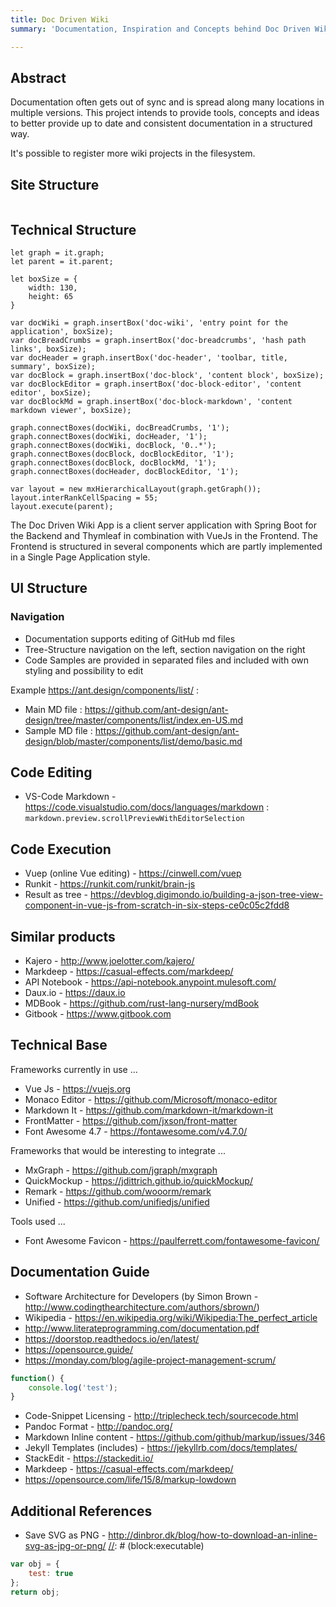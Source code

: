 ```yaml
---
title: Doc Driven Wiki
summary: 'Documentation, Inspiration and Concepts behind Doc Driven Wiki.'

---
```

[//]: # (block)
## Abstract

Documentation often gets out of sync and is spread along many locations in multiple versions.
This project intends to provide tools, concepts and ideas to better provide up to date
and consistent documentation in a structured way.

It's possible to register more wiki projects in the filesystem.

## Site Structure

[//]: # (block)
```mxgraph

```
[//]: # (block)
## Technical Structure
[//]: # (block)
```mxgraph
let graph = it.graph;
let parent = it.parent;

let boxSize = {
    width: 130,
    height: 65
}

var docWiki = graph.insertBox('doc-wiki', 'entry point for the application', boxSize);
var docBreadCrumbs = graph.insertBox('doc-breadcrumbs', 'hash path links', boxSize);
var docHeader = graph.insertBox('doc-header', 'toolbar, title, summary', boxSize);
var docBlock = graph.insertBox('doc-block', 'content block', boxSize);
var docBlockEditor = graph.insertBox('doc-block-editor', 'content editor', boxSize);
var docBlockMd = graph.insertBox('doc-block-markdown', 'content markdown viewer', boxSize);

graph.connectBoxes(docWiki, docBreadCrumbs, '1');
graph.connectBoxes(docWiki, docHeader, '1');
graph.connectBoxes(docWiki, docBlock, '0..*');
graph.connectBoxes(docBlock, docBlockEditor, '1');
graph.connectBoxes(docBlock, docBlockMd, '1');
graph.connectBoxes(docHeader, docBlockEditor, '1');

var layout = new mxHierarchicalLayout(graph.getGraph());
layout.interRankCellSpacing = 55;
layout.execute(parent);
```
[//]: # (block)
The Doc Driven Wiki App is a client server application with Spring Boot for the Backend and Thymleaf in combination with VueJs in the Frontend.
The Frontend is structured in several components which are partly implemented in a Single Page Application style.

[//]: # (block)
## UI Structure

### Navigation

- Documentation supports editing of GitHub md files
- Tree-Structure navigation on the left, section navigation on the right
- Code Samples are provided in separated files and included with own styling and possibility to edit

Example <https://ant.design/components/list/> :

- Main MD file : <https://github.com/ant-design/ant-design/tree/master/components/list/index.en-US.md>
- Sample MD file : <https://github.com/ant-design/ant-design/blob/master/components/list/demo/basic.md>

## Code Editing

- VS-Code Markdown - <https://code.visualstudio.com/docs/languages/markdown> : `markdown.preview.scrollPreviewWithEditorSelection` 

## Code Execution

- Vuep (online Vue editing) - <https://cinwell.com/vuep>
- Runkit - <https://runkit.com/runkit/brain-js>
- Result as tree - <https://devblog.digimondo.io/building-a-json-tree-view-component-in-vue-js-from-scratch-in-six-steps-ce0c05c2fdd8>

## Similar products

- Kajero - <http://www.joelotter.com/kajero/>
- Markdeep - <https://casual-effects.com/markdeep/>
- API Notebook - <https://api-notebook.anypoint.mulesoft.com/>
- Daux.io - <https://daux.io>
- MDBook - <https://github.com/rust-lang-nursery/mdBook>
- Gitbook - <https://www.gitbook.com>

## Technical Base

Frameworks currently in use ...

- Vue Js - <https://vuejs.org>
- Monaco Editor - <https://github.com/Microsoft/monaco-editor>
- Markdown It - <https://github.com/markdown-it/markdown-it>
- FrontMatter - <https://github.com/jxson/front-matter>
- Font Awesome 4.7 - <https://fontawesome.com/v4.7.0/>

Frameworks that would be interesting to integrate ...

- MxGraph - <https://github.com/jgraph/mxgraph>
- QuickMockup - <https://jdittrich.github.io/quickMockup/>
- Remark - <https://github.com/wooorm/remark>
- Unified - <https://github.com/unifiedjs/unified>

Tools used ...

- Font Awesome Favicon - <https://paulferrett.com/fontawesome-favicon/>

## Documentation Guide

- Software Architecture for Developers (by Simon Brown - <http://www.codingthearchitecture.com/authors/sbrown/>)
- Wikipedia - <https://en.wikipedia.org/wiki/Wikipedia:The_perfect_article>
- http://www.literateprogramming.com/documentation.pdf
- https://doorstop.readthedocs.io/en/latest/
- https://opensource.guide/
- https://monday.com/blog/agile-project-management-scrum/

```javascript
function() {
    console.log('test');
}
```

- Code-Snippet Licensing - <http://triplecheck.tech/sourcecode.html>
- Pandoc Format - <http://pandoc.org/>
- Markdown Inline content - <https://github.com/github/markup/issues/346>
- Jekyll Templates (includes) - <https://jekyllrb.com/docs/templates/>
- StackEdit - <https://stackedit.io/>
- Markdeep - <https://casual-effects.com/markdeep/>
- <https://opensource.com/life/15/8/markup-lowdown>

## Additional References

- Save SVG as PNG - <http://dinbror.dk/blog/how-to-download-an-inline-svg-as-jpg-or-png/>
[//]: # (block:executable)
```javascript
var obj = {
    test: true
};
return obj;
```